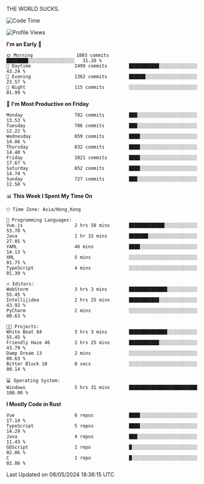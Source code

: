 THE WORLD SUCKS.

<!--START_SECTION:waka-->
![Code Time](http://img.shields.io/badge/Code%20Time-176%20hrs%2020%20mins-blue)

![Profile Views](http://img.shields.io/badge/Profile%20Views-0-blue)

**I'm an Early 🐤** 

```text
🌞 Morning                1803 commits        ████████░░░░░░░░░░░░░░░░░   31.20 % 
🌆 Daytime                2499 commits        ███████████░░░░░░░░░░░░░░   43.24 % 
🌃 Evening                1362 commits        ██████░░░░░░░░░░░░░░░░░░░   23.57 % 
🌙 Night                  115 commits         ░░░░░░░░░░░░░░░░░░░░░░░░░   01.99 % 
```
📅 **I'm Most Productive on Friday** 

```text
Monday                   782 commits         ███░░░░░░░░░░░░░░░░░░░░░░   13.53 % 
Tuesday                  706 commits         ███░░░░░░░░░░░░░░░░░░░░░░   12.22 % 
Wednesday                859 commits         ████░░░░░░░░░░░░░░░░░░░░░   14.86 % 
Thursday                 832 commits         ████░░░░░░░░░░░░░░░░░░░░░   14.40 % 
Friday                   1021 commits        ████░░░░░░░░░░░░░░░░░░░░░   17.67 % 
Saturday                 852 commits         ████░░░░░░░░░░░░░░░░░░░░░   14.74 % 
Sunday                   727 commits         ███░░░░░░░░░░░░░░░░░░░░░░   12.58 % 
```


📊 **This Week I Spent My Time On** 

```text
🕑︎ Time Zone: Asia/Hong_Kong

💬 Programming Languages: 
Vue.js                   2 hrs 58 mins       █████████████░░░░░░░░░░░░   53.78 % 
Java                     1 hr 32 mins        ███████░░░░░░░░░░░░░░░░░░   27.85 % 
YAML                     46 mins             ████░░░░░░░░░░░░░░░░░░░░░   14.13 % 
XML                      5 mins              ░░░░░░░░░░░░░░░░░░░░░░░░░   01.75 % 
TypeScript               4 mins              ░░░░░░░░░░░░░░░░░░░░░░░░░   01.39 % 

🔥 Editors: 
WebStorm                 3 hrs 3 mins        ██████████████░░░░░░░░░░░   55.45 % 
Intellijidea             2 hrs 25 mins       ███████████░░░░░░░░░░░░░░   43.92 % 
PyCharm                  2 mins              ░░░░░░░░░░░░░░░░░░░░░░░░░   00.63 % 

🐱‍💻 Projects: 
White Boat 84            3 hrs 3 mins        ██████████████░░░░░░░░░░░   55.45 % 
Friendly Haze 46         2 hrs 25 mins       ███████████░░░░░░░░░░░░░░   43.79 % 
Damp Dream 13            2 mins              ░░░░░░░░░░░░░░░░░░░░░░░░░   00.63 % 
Bitter Block 10          0 secs              ░░░░░░░░░░░░░░░░░░░░░░░░░   00.14 % 

💻 Operating System: 
Windows                  5 hrs 31 mins       █████████████████████████   100.00 % 
```

**I Mostly Code in Rust** 

```text
Vue                      6 repos             ████░░░░░░░░░░░░░░░░░░░░░   17.14 % 
TypeScript               5 repos             ████░░░░░░░░░░░░░░░░░░░░░   14.29 % 
Java                     4 repos             ███░░░░░░░░░░░░░░░░░░░░░░   11.43 % 
GDScript                 1 repo              █░░░░░░░░░░░░░░░░░░░░░░░░   02.86 % 
C                        1 repo              █░░░░░░░░░░░░░░░░░░░░░░░░   02.86 % 
```




 Last Updated on 08/05/2024 18:36:15 UTC
<!--END_SECTION:waka-->
